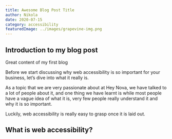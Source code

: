 ```yaml
---
title: Awesome Blog Post Title
author: Nikola
date: 2020-07-15
category: accessibility
featuredImage: ../images/grapevine-img.png
---
```


## Introduction to my blog post

Great content of my first blog

Before we start discussing why web accessibility is so important for your business, let’s dive into what it really is. 

As a topic that we are very passionate about at Hey Nova, we have talked to a lot of people about it, and one thing we have learnt is while most people have a vague idea of what it is, very few people really understand it and why it is so important.

Luckily, web accessibility is really easy to grasp once it is laid out.

## What is web accessibility?
